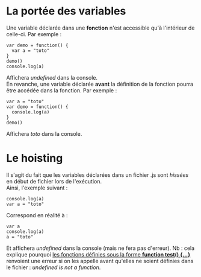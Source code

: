 # La portée des variables

Une variable déclarée dans une **fonction** n'est accessible qu'à l'intérieur de celle-ci. Par exemple :
```
var demo = function() {
  var a = "toto"
}
demo()
console.log(a)
```
Affichera *undefined* dans la console. </br>
En revanche, une variable déclarée **avant** la définition de la fonction pourra être accédée dans la fonction. Par exemple :
```
var a = "toto"
var demo = function() {
  console.log(a)
}
demo()
```
Affichera *toto* dans la console.

# Le hoisting
Il s'agit du fait que les variables déclarées dans un fichier .js sont *hissées* en début de fichier lors de l'exécution.</br>
Ainsi, l'exemple suivant :
```
console.log(a)
var a = "toto"
```
Correspond en réalité à :
```
var a
console.log(a)
a = "toto"
```
Et affichera *undefined* dans la console (mais ne fera pas d'erreur). Nb : cela explique pourquoi <a href="https://github.com/sgrasland/documentation/blob/main/javascript/Les%20fonctions.md">les fonctions définies sous la forme **function test() {...}** </a> renvoient une erreur si on les appelle avant qu'elles ne soient définies dans le fichier : *undefined is not a function*.
